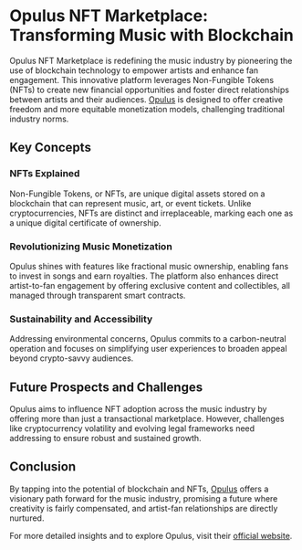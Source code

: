 # Opulus NFT Marketplace: Transforming Music with Blockchain

Opulus NFT Marketplace is redefining the music industry by pioneering the use of blockchain technology to empower artists and enhance fan engagement. This innovative platform leverages Non-Fungible Tokens (NFTs) to create new financial opportunities and foster direct relationships between artists and their audiences. [Opulus](https://www.opulus.com) is designed to offer creative freedom and more equitable monetization models, challenging traditional industry norms.

## Key Concepts

### NFTs Explained

Non-Fungible Tokens, or NFTs, are unique digital assets stored on a blockchain that can represent music, art, or event tickets. Unlike cryptocurrencies, NFTs are distinct and irreplaceable, marking each one as a unique digital certificate of ownership.

### Revolutionizing Music Monetization

Opulus shines with features like fractional music ownership, enabling fans to invest in songs and earn royalties. The platform also enhances direct artist-to-fan engagement by offering exclusive content and collectibles, all managed through transparent smart contracts.

### Sustainability and Accessibility

Addressing environmental concerns, Opulus commits to a carbon-neutral operation and focuses on simplifying user experiences to broaden appeal beyond crypto-savvy audiences.

## Future Prospects and Challenges

Opulus aims to influence NFT adoption across the music industry by offering more than just a transactional marketplace. However, challenges like cryptocurrency volatility and evolving legal frameworks need addressing to ensure robust and sustained growth.

## Conclusion

By tapping into the potential of blockchain and NFTs, [Opulus](https://www.opulus.com) offers a visionary path forward for the music industry, promising a future where creativity is fairly compensated, and artist-fan relationships are directly nurtured.

For more detailed insights and to explore Opulus, visit their [official website](https://www.opulus.com).